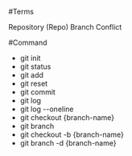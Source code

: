 #Terms

Repository (Repo)
Branch
Conflict

#Command

- git init
- git status
- git add
- git reset
- git commit
- git log
- git log --oneline
- git checkout {branch-name}
- git branch
- git checkout -b {branch-name}
- git branch -d {branch-name}


